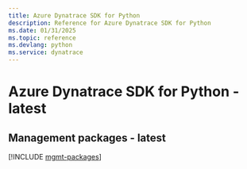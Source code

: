 ```yaml
---
title: Azure Dynatrace SDK for Python
description: Reference for Azure Dynatrace SDK for Python
ms.date: 01/31/2025
ms.topic: reference
ms.devlang: python
ms.service: dynatrace
---
```

# Azure Dynatrace SDK for Python - latest

## Management packages - latest
[!INCLUDE [mgmt-packages](dynatrace-mgmt-index.md)]